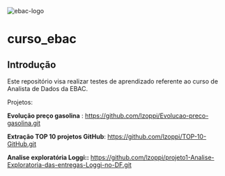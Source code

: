 <img src="https://raw.githubusercontent.com/andre-marcos-perez/ebac-course-utils/main/media/logo/newebac_logo_black_half.png" alt="ebac-logo">

# **curso_ebac**

## Introdução

Este repositório visa realizar testes de aprendizado referente ao curso de Analista de Dados da EBAC.

Projetos:

**Evolução preço gasolina** : https://github.com/lzoppi/Evolucao-preco-gasolina.git

**Extração TOP 10 projetos GitHub**: https://github.com/lzoppi/TOP-10-GitHub.git

**Analise exploratória Loggi::** https://github.com/lzoppi/projeto1-Analise-Exploratoria-das-entregas-Loggi-no-DF.git






